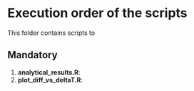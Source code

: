# Execution order of the scripts

This folder contains scripts to

## Mandatory

1. **analytical_results.R**: 
2. **plot_diff_vs_deltaT.R**: 

